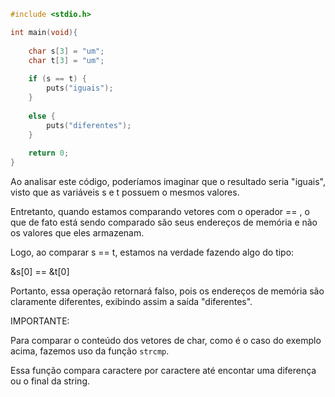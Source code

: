 ```C
#include <stdio.h>

int main(void){
	
	char s[3] = "um";
	char t[3] = "um";
	
	if (s == t) {
		puts("iguais");
	}
	
	else {
		puts("diferentes");
	}
	
	return 0;
}
```

Ao analisar este código, poderíamos imaginar que o resultado seria "iguais", visto que
as variáveis s e t possuem o mesmos valores. 

Entretanto, quando estamos comparando vetores
com o operador == , o que de fato está sendo comparado são seus endereços de memória e não 
os valores que eles armazenam.

Logo, ao comparar s == t, estamos na verdade fazendo algo do tipo:

&s[0] == &t[0]

Portanto, essa operação retornará falso, pois os endereços de memória são claramente diferentes,
exibindo assim a saída "diferentes".

IMPORTANTE: 

Para comparar o conteúdo dos vetores de char, como é o caso do exemplo acima, 
fazemos uso da função `strcmp`.

Essa função compara caractere por caractere até encontar uma diferença ou o final da string.



